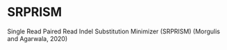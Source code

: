 # SRPRISM
Single Read Paired Read Indel Substitution Minimizer (SRPRISM) (Morgulis and Agarwala, 2020)
